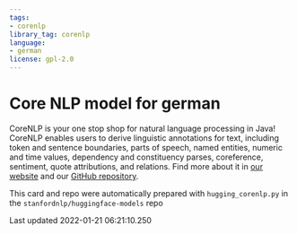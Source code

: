 ```yaml
---
tags:
- corenlp
library_tag: corenlp
language:
- german
license: gpl-2.0
---
```

# Core NLP model for german
CoreNLP is your one stop shop for natural language processing in Java! CoreNLP enables users to derive linguistic annotations for text, including token and sentence boundaries, parts of speech, named entities, numeric and time values, dependency and constituency parses, coreference, sentiment, quote attributions, and relations.
Find more about it in [our website](https://stanfordnlp.github.io/CoreNLP) and our [GitHub repository](https://github.com/stanfordnlp/CoreNLP).

This card and repo were automatically prepared with `hugging_corenlp.py` in the `stanfordnlp/huggingface-models` repo

Last updated 2022-01-21 06:21:10.250

